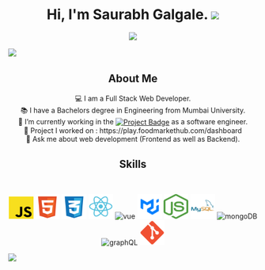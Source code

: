 <h1 align="center">
  Hi, I'm Saurabh Galgale. <img src="https://media.giphy.com/media/hvRJCLFzcasrR4ia7z/giphy.gif" width="28">
</h1>
<p align="center">
  <img src="https://readme-typing-svg.herokuapp.com?color=%2336BCF7&center=true&vCenter=true&lines=Welcome+to+my+Github+page;I+am+a+Full+Stack+Web+Developer;Enthusiastic+learner"></a>
</p>
<img src="https://user-images.githubusercontent.com/73097560/115834477-dbab4500-a447-11eb-908a-139a6edaec5c.gif">
<div aligh="center">
<h2 align="center"> About Me</h2>
<p align="center">
💻 I am a Full Stack Web Developer.<br>
📚 I have a Bachelors degree in Engineering from Mumbai University.<br>
🔭 I’m currently working in the <a href="https://play.foodmarkethub.com/dashboard"><img src="https://img.shields.io/badge/Food Market Hub-F%20%26%20B%20website-%23E7E5A6" alt="Project Badge" align="center"></a> as a software engineer.<br>
🌟 Project I worked on : https://play.foodmarkethub.com/dashboard<br>
💬 Ask me about web development (Frontend as well as Backend).<br>
  </p>
</div>
<div align="center">
<h2> Skills</h2>
<br>
<p align="center">
   <img src="./assets/js2.svg" width="50" height="45" alt="js" />
   <img src="./assets/html5.svg" width="50" height="50" alt="html" />
   <img src="./assets/css2.svg" width="50" height="50" alt="css" />
   <img src="./assets/react2.svg" width="50" height="50" alt="react" />
   <img src="https://seeklogo.com/images/V/vuejs-logo-17D586B587-seeklogo.com.png" width="50" height="45" alt="vue" />
   <img src="./assets/mui.png" width="50" height="50" alt="mui" />
   <img src="./assets/node.png" width="50" height="50" alt="node" />
   <img src="./assets/mysql.svg" width="50" height="50" alt="mysql" />
   <img src="https://w7.pngwing.com/pngs/956/695/png-transparent-mongodb-original-wordmark-logo-icon-thumbnail.png" width="50" height="45" alt="mongoDB" />
   <img src="https://cdn.freelogovectors.net/wp-content/uploads/2021/01/graphql-logo-freelogovectors.net_.png" width="45" height="45" alt="graphQL" />
   <img src="./assets/git.png" width="50" height="50" alt="git" />
</p>
</div>
<img src="https://user-images.githubusercontent.com/73097560/115834477-dbab4500-a447-11eb-908a-139a6edaec5c.gif">


